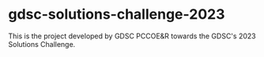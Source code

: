 # gdsc-solutions-challenge-2023

This is the project developed by GDSC PCCOE&R towards the GDSC's 2023 Solutions Challenge.
